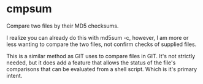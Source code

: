 # cmpsum
Compare two files by their MD5 checksums.

I realize you can already do this with md5sum -c, however, I am more or less wanting to
compare the two files, not confirm checks of supplied files.

This is a similar method as GIT uses to compare files in GIT. It's not strictly needed,
but it does add a feature that allows the status of the file's comparisons that can be
evaluated from a shell script. Which is it's primary intent.
